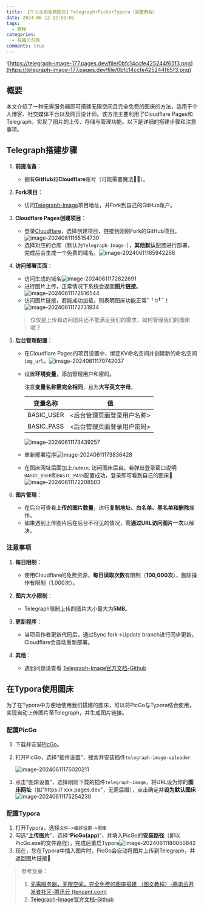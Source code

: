 ```yaml
---
title: 【个人无限免费图床】Telegraph+PicGo+Typora（完整教程）
date: 2024-06-12 12:59:01
tags:
  - 教程
categories:
  - 有趣の东西
comments: true
---
```

![https://telegraph-image-177.pages.dev/file/0bfc14ccfe425244f65f3.png](https://telegraph-image-177.pages.dev/file/0bfc14ccfe425244f65f3.png)

<!--StartFragment-->

## 概要

本文介绍了一种无需服务器即可搭建无限空间且完全免费的图床的方法，适用于个人博客、社交媒体平台以及网页设计师。该方法主要利用了Cloudflare Pages和Telegraph，实现了图片的上传、存储与管理功能。以下是详细的搭建步骤和注意事项。

## Telegraph搭建步骤

1. **前提准备**：

   * 拥有**GitHub**和**Cloudflare**账号（可能需要魔法🧙‍♀️）。
2. **Fork项目**：

   * 访问[Telegraph-Image](https://github.com/cf-pages/Telegraph-Image)项目地址，并Fork到自己的GitHub账户。
3. **Cloudflare Pages创建项目**：

   * 登录[Cloudflare](https://www.cloudflare-cn.com/)，选择创建项目，链接到刚刚Fork的GitHub项目。![image-20240611165154730](https://telegraph-image-177.pages.dev/file/e85830eee8240b214a04c.png)
   * 选择对应的仓库（默认为`Telegraph-Image-`），**其他默认**配置进行部署，完成后会生成一个免费的域名。![image-20240611165942268](https://telegraph-image-177.pages.dev/file/331bc4c040f3d90f584a0.png)
4. **访问部署页面**：

   * 访问生成的域名![image-20240611172822691](https://telegraph-image-177.pages.dev/file/08c8e4a004932b65d87cf.png)
   * 进行图片上传，正常情况下系统会返回**图片链接**。![image-20240611172616544](https://telegraph-image-177.pages.dev/file/0bfc14ccfe425244f65f3.png)
   * 访问图片链接，若能成功加载，则表明图床功能正常˶╹ꇴ╹˶！![image-20240611172731934](https://telegraph-image-177.pages.dev/file/b662414033d7a8bb520c0.png)

   > 仅仅是上传和访问图片还不能满足我们的需求，如何管理我们的图床呢？
5. **后台管理配置**：

   * 在Cloudflare Pages的项目设置中，绑定KV命名空间并创建新的命名空间`img_url`。![image-20240611170742037](https://telegraph-image-177.pages.dev/file/354b6d5244e7e45bd848a.png)
   * 设置**环境变量**，添加管理用户和密码。

     注意**变量名称需完全相同**，且为**大写英文字母**。

     | 变量名称       | 值              |
     | ---------- | -------------- |
     | BASIC_USER | <后台管理页面登录用户名称> |
     | BASIC_PASS | <后台管理页面登录用户密码> |

     ![image-20240611173439257](https://telegraph-image-177.pages.dev/file/980838385788ed55a1328.png)
   * 重新部署程序![image-20240611173836428](https://telegraph-image-177.pages.dev/file/7edfd214b3e90411f12b8.png)
   * 在图床网址后面加上`/admin`, 访问图床后台。若弹出登录窗口说明`BASIC_USER`和`BASIC_PASS`配置成功，登录即可看到自己的图床🎉![image-20240611172208503](https://telegraph-image-177.pages.dev/file/f4dbfaced0948e947df28.png)
6. **图片管理**：

   * 在后台可查看**上传的图片数量**，进行**复制地址、白名单、黑名单和删除**操作。
   * 如果遇到上传图片后在后台不可见的情况，需**通过URL访问图片一次**以解决。

### 注意事项

1. **每日限制**：

   * 使用Cloudflare的免费资源，**每日读取次数**有限制（**100,000次**），删除操作有限制（1,000次）。
2. **图片大小限制**：

   * Telegraph限制上传的图片大小最大为**5MB**。
3. **更新程序**：

   * 当项目作者更新代码后，通过Sync fork->Update branch进行同步更新，Cloudflare会自动重新部署。
4. **其他**：

   * 遇到问题请查看 [Telegraph-Image官方文档-Github](https://github.com/cf-pages/Telegraph-Image?tab=readme-ov-file#telegraph-image)

## 在Typora使用图床

为了在Typora中方便地使用我们搭建的图床，可以将PicGo与Typora结合使用，实现自动上传图片至Telegraph，并生成图片链接。

### 配置PicGo

1. 下载并安装[PicGo](https://github.com/Molunerfinn/PicGo/releases)。
2. 打开PicGo，选择“插件设置”，搜索并安装插件`telegraph-image-uploader`

   ![image-20240611175020211](https://telegraph-image-177.pages.dev/file/b6e3a530eee45e13d22b9.png)
3. 点击“图床设置”，选择刚刚下载的插件`telegraph-image`，将URL设为你的**图床网址**（如"https:// xxx.pages.dev"，无需后缀），点击确定并**设为默认图床**![image-20240611175254230](https://telegraph-image-177.pages.dev/file/5e438b7514ae3bc66cc8b.png)

### 配置Typora

1. 打开Typora，选择`文件->偏好设置->图像`
2. 勾选“**上传图片**”，选择“**PicGo(app)**”，并填入PicGo的**安装路径**（即以PicGo.exe的文件路径），完成后重启Typora![image-20240611180050842](https://telegraph-image-177.pages.dev/file/d3cf27b70cd2ba61ae389.png)
3. 现在，您在Typora中插入图片时，PicGo会自动将图片上传到Telegraph，并返回图片链接🎉

> 参考文章：
>
> 1. [无需服务器，无限空间，完全免费的图床搭建 （图文教程）-腾讯云开发者社区-腾讯云 (tencent.com)](https://cloud.tencent.com/developer/article/2312437)
> 2. [Telegraph-Image官方文档-Github](https://github.com/cf-pages/Telegraph-Image?tab=readme-ov-file#telegraph-image)

<!--EndFragment-->